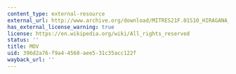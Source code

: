 ```yaml
---
content_type: external-resource
external_url: http://www.archive.org/download/MITRES21F.01S10_HIRAGANA_EXERCISES/4c5.mov
has_external_license_warning: true
license: https://en.wikipedia.org/wiki/All_rights_reserved
status: ''
title: MOV
uid: 396d2a76-f9a4-4560-aee5-31c35acc122f
wayback_url: ''
---
```

